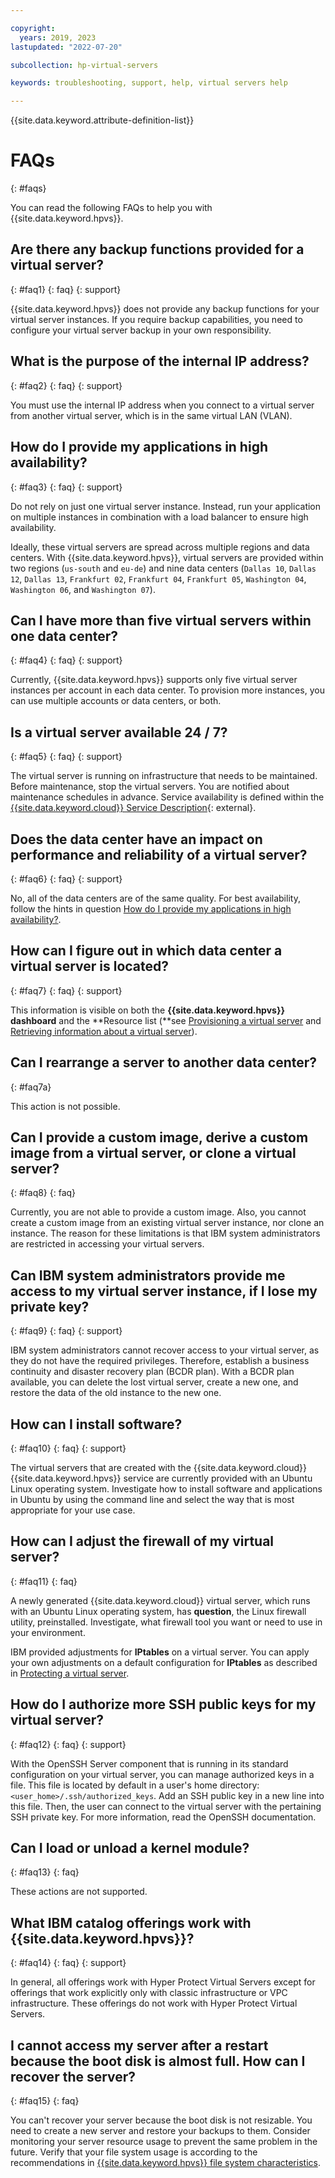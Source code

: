 ```yaml
---

copyright:
  years: 2019, 2023
lastupdated: "2022-07-20"

subcollection: hp-virtual-servers

keywords: troubleshooting, support, help, virtual servers help

---
```



{{site.data.keyword.attribute-definition-list}}

# FAQs
{: #faqs}


You can read the following FAQs to help you with {{site.data.keyword.hpvs}}.

## Are there any backup functions provided for a virtual server?
{: #faq1}
{: faq}
{: support}

{{site.data.keyword.hpvs}} does not provide any backup functions for your virtual server instances. If you require backup capabilities, you need to configure your virtual server backup in your own responsibility.

## What is the purpose of the internal IP address?
{: #faq2}
{: faq}
{: support}

You must use the internal IP address when you connect to a virtual server from another virtual server, which is in the same virtual LAN (VLAN).

## How do I provide my applications in high availability?
{: #faq3}
{: faq}
{: support}

Do not rely on just one virtual server instance. Instead, run your application on multiple instances in combination with a load balancer to ensure high availability.

Ideally, these virtual servers are spread across multiple regions and data centers. With {{site.data.keyword.hpvs}}, virtual servers are provided within two regions (`us-south` and `eu-de`) and nine data centers (`Dallas 10`, `Dallas 12`, `Dallas 13`, `Frankfurt 02`, `Frankfurt 04`, `Frankfurt 05`, `Washington 04`, `Washington 06`, and `Washington 07`).

## Can I have more than five virtual servers within one data center?
{: #faq4}
{: faq}
{: support}

Currently, {{site.data.keyword.hpvs}} supports only five virtual server instances per account in each data center. To provision more instances, you can use multiple accounts or data centers, or both.

## Is a virtual server available 24 / 7?
{: #faq5}
{: faq}
{: support}

The virtual server is running on infrastructure that needs to be maintained. Before maintenance, stop the virtual servers. You are notified about
maintenance schedules in advance. Service availability is defined within the [{{site.data.keyword.cloud}} Service Description](https://www-03.ibm.com/software/sla/sladb.nsf/pdf/6605-17/$file/i126-6605-17_06-2019_en_US.pdf){: external}.

## Does the data center have an impact on performance and reliability of a virtual server?
{: #faq6}
{: faq}
{: support}

No, all of the data centers are of the same quality. For best availability, follow the hints in question [How do I provide my applications in high availability?](/docs/services/hp-virtual-servers?topic=hp-virtual-servers-faqs#faq3).

## How can I figure out in which data center a virtual server is located?    
{: #faq7}
{: faq}
{: support}

This information is visible on both the **{{site.data.keyword.hpvs}} dashboard** and the **Resource list (**see [Provisioning a virtual server](/docs/services/hp-virtual-servers?topic=hp-virtual-servers-provision) and [Retrieving information about a virtual server](/docs/services/hp-virtual-servers?topic=hp-virtual-servers-retrieve-info-vs)).

## Can I rearrange a server to another data center?    
{: #faq7a}

This action is not possible.  

## Can I provide a custom image, derive a custom image from a virtual server, or clone a virtual server?
{: #faq8}
{: faq}

Currently, you are not able to provide a custom image. Also, you cannot create a custom image from an existing virtual server instance, nor clone an instance.
The reason for these limitations is that IBM system administrators are restricted in accessing your virtual servers.

## Can IBM system administrators provide me access to my virtual server instance, if I lose my private key?
{: #faq9}
{: faq}
{: support}

IBM system administrators cannot recover access to your virtual server, as they do not have the required privileges. Therefore, establish a business continuity and disaster recovery plan (BCDR plan). With a BCDR plan available, you can delete the lost virtual server, create a new one, and restore the data of the old instance to the new one.

## How can I install software?
{: #faq10}
{: faq}
{: support}

The virtual servers that are created with the {{site.data.keyword.cloud}} {{site.data.keyword.hpvs}} service are currently provided with an Ubuntu Linux operating system. Investigate how to install software and applications in Ubuntu by using the command line and select the way that is most appropriate for your use case.

## How can I adjust the firewall of my virtual server?
{: #faq11}
{: faq}

A newly generated {{site.data.keyword.cloud}} virtual server, which runs with an Ubuntu Linux operating system, has **question**, the Linux firewall utility, preinstalled. Investigate, what firewall tool you want or need to use in your environment.

IBM provided adjustments for **IPtables** on a virtual server.
You can apply your own adjustments on a default configuration for **IPtables** as described in
[Protecting a virtual server](/docs/services/hp-virtual-servers?topic=hp-virtual-servers-protect_vs).

## How do I authorize more SSH public keys for my virtual server?
{: #faq12}
{: faq}
{: support}

With the OpenSSH Server component that is running in its standard configuration on your virtual server, you can manage authorized keys in a file. This file is located by default in a user's home directory:
`<user_home>/.ssh/authorized_keys`. Add an SSH public key in a new line into this file. Then, the user can connect to the virtual server with the pertaining SSH private key. For more information, read the OpenSSH documentation.

## Can I load or unload a kernel module?
{: #faq13}
{: faq}

These actions are not supported.

## What IBM catalog offerings work with {{site.data.keyword.hpvs}}?
{: #faq14}
{: faq}
{: support}

In general, all offerings work with Hyper Protect Virtual Servers except for offerings that work explicitly only with classic infrastructure or VPC infrastructure. These offerings do not work with Hyper Protect Virtual Servers.

## I cannot access my server after a restart because the boot disk is almost full. How can I recover the server?
{: #faq15}
{: faq}

You can't recover your server because the boot disk is not resizable. You need to create a new server and restore your backups to them. Consider monitoring your server resource usage to prevent the same problem in the future. Verify that your file system usage is according to the recommendations in [{{site.data.keyword.hpvs}} file system characteristics](/docs/hp-virtual-servers?topic=hp-virtual-servers-protect_vs#hpvs_fs).
